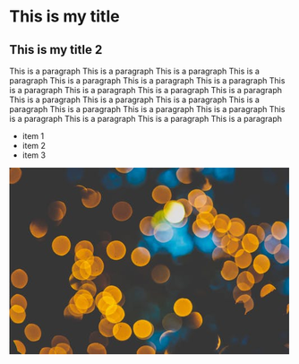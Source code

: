 # This is my title

## This is my title 2

This is a paragraph This is a paragraph This is a paragraph This is a paragraph This is a paragraph This is a paragraph This is a paragraph This is a paragraph This is a paragraph This is a paragraph 
This is a paragraph This is a paragraph This is a paragraph This is a paragraph This is a paragraph This is a paragraph This is a paragraph This is a paragraph This is a paragraph This is a paragraph This is a paragraph This is a paragraph 


- item 1
- item 2
- item 3


![wireframe-1](./wireframes/pexels-photo-949587.jpeg)